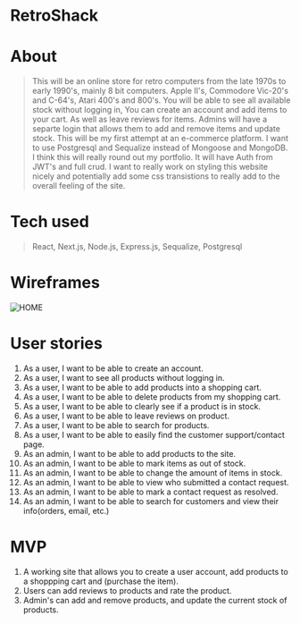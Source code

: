 # RetroShack

# About
> This will be an online store for retro computers from the late 1970s to early 1990's, mainly 8 bit computers. Apple II's, Commodore Vic-20's and C-64's, Atari 400's and 800's. You will be able to see all available stock without logging in, You can create an account and add items to your cart. As well as leave reviews for items. Admins will have a separte login that allows them to add and remove items and update stock. This will be my first attempt at an e-commerce platform. I want to use Postgresql and Sequalize instead of Mongoose and MongoDB. I think this will really round out my portfolio. It will have Auth from JWT's and full crud. I want to really work on styling this website nicely and potentially add some css transistions to really add to the overall feeling of the site.

# Tech used
> React, Next.js, Node.js, Express.js, Sequalize, Postgresql

# Wireframes
![HOME](https://user-images.githubusercontent.com/101614021/188248114-3da6cacc-fc48-44fc-b678-a362ff7ab51d.png)

# User stories
1. As a user, I want to be able to create an account.
2. As a user, I want to see all products without logging in.
3. As a user, I want to be able to add products into a shopping cart.
4. As a user, I want to be able to delete products from my shopping cart.
5. As a user, I want to be able to clearly see if a product is in stock.
6. As a user, I want to be able to leave reviews on product.
7. As a user, I want to be able to search for products.
8. As a user, I want to be able to easily find the customer support/contact page.
9. As an admin, I want to be able to add products to the site.
10. As an admin, I want to be able to mark items as out of stock. 
11. As an admin, I want to be able to change the amount of items in stock.
12. As an admin, I want to be able to view who submitted a contact request.
13. As an admin, I want to be able to mark a contact request as resolved.
14. As an admin, I want to be able to search for customers and view their info(orders, email, etc.)

# MVP
1. A working site that allows you to create a user account, add products to a shoppping cart and (purchase the item).
2. Users can add reviews to products and rate the product.
3. Admin's can add and remove products, and update the current stock of products.

